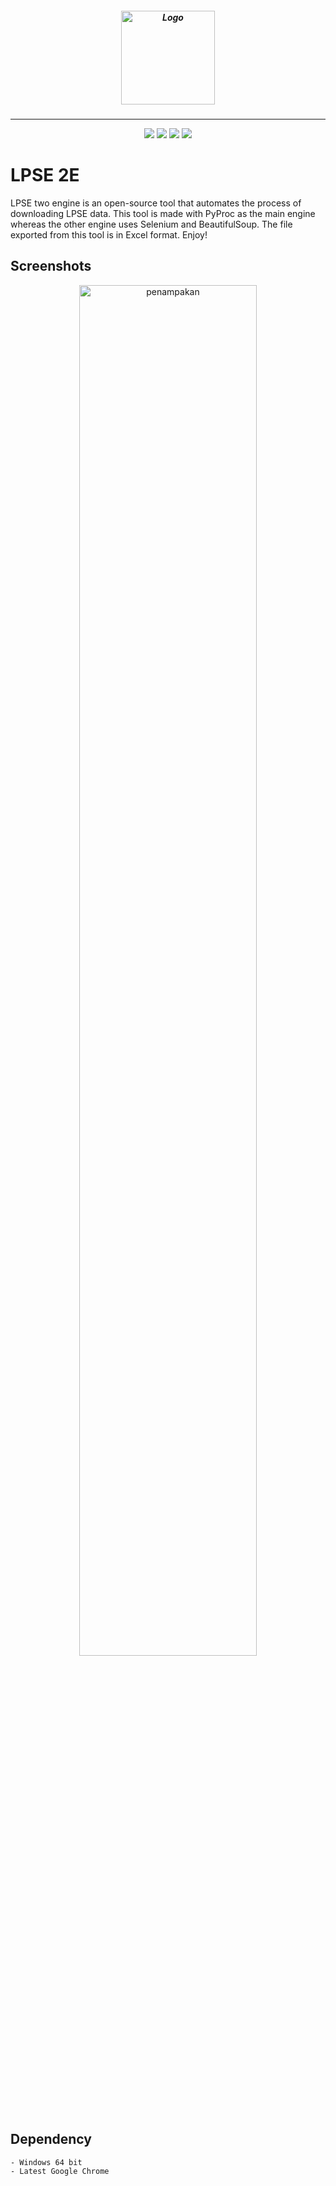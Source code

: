 <h5 align="center">
  <img src="https://seimpairiyun.thedev.id/img/lpse2e.png" width="150px" alt="Logo">
</h5>

---

<p align="center">
  <img src="https://img.shields.io/badge/Python-3.x-yellow.svg">
  <img src="https://img.shields.io/badge/Pyqt5-5.15.1-green.svg">
  <img src="https://img.shields.io/badge/license-MIT-red.svg">
  <img src="https://img.shields.io/badge/tools-scrapping-blue"> 
</p>


# LPSE 2E
LPSE two engine is an open-source tool that automates the process of downloading LPSE data. This tool is made with PyProc as the main engine whereas the other engine uses Selenium and BeautifulSoup. The file exported from this tool is in Excel format. Enjoy!

## Screenshots
<p align="center">
  <img src="https://i.ibb.co/ZKCyst6/lpse2e.png" width="75%" alt="penampakan">
</p>

## Dependency
```
- Windows 64 bit
- Latest Google Chrome 
```

